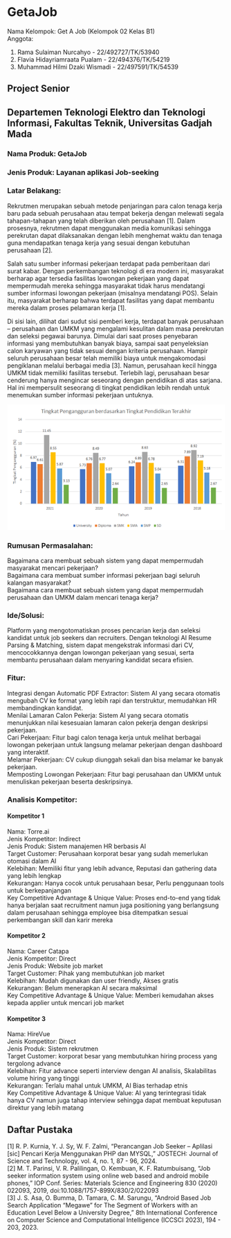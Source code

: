 # GetaJob

Nama Kelompok: Get A Job (Kelompok 02 Kelas B1)  
Anggota:

1. Rama Sulaiman Nurcahyo - 22/492727/TK/53940
2. Flavia Hidayriamraata Pualam - 22/494376/TK/54219
3. Muhammad Hilmi Dzaki Wismadi - 22/497591/TK/54539

## Project Senior

## Departemen Teknologi Elektro dan Teknologi Informasi, Fakultas Teknik, Universitas Gadjah Mada

### Nama Produk: GetaJob

### Jenis Produk: Layanan aplikasi Job-seeking

### Latar Belakang:

Rekrutmen merupakan sebuah metode penjaringan para calon tenaga kerja baru pada sebuah perusahaan atau tempat bekerja dengan melewati segala tahapan-tahapan yang telah diberikan oleh perusahaan [1]. Dalam prosesnya, rekrutmen dapat menggunakan media komunikasi sehingga perekrutan dapat dilaksanakan dengan lebih menghemat waktu dan tenaga guna mendapatkan tenaga kerja yang sesuai dengan kebutuhan perusahaan [2].

Salah satu sumber informasi pekerjaan terdapat pada pemberitaan dari surat kabar. Dengan perkembangan teknologi di era modern ini, masyarakat berharap agar tersedia fasilitas lowongan pekerjaan yang dapat mempermudah mereka sehingga masyarakat tidak harus mendatangi sumber informasi lowongan pekerjaan (misalnya mendatangi POS). Selain itu, masyarakat berharap bahwa terdapat fasilitas yang dapat membantu mereka dalam proses pelamaran kerja [1].

Di sisi lain, dilihat dari sudut sisi pemberi kerja, terdapat banyak perusahaan – perusahaan dan UMKM yang mengalami kesulitan dalam masa perekrutan dan seleksi pegawai barunya. Dimulai dari saat proses penyebaran informasi yang membutuhkan banyak biaya, sampai saat penyeleksian calon karyawan yang tidak sesuai dengan kriteria perusahaan.
Hampir seluruh perusahaan besar telah memiliki biaya untuk mengakomodasi pengiklanan melalui berbagai media [3]. Namun, perusahaan kecil hingga UMKM tidak memiliki fasilitas tersebut. Terlebih lagi, perusahaan besar cenderung hanya mengincar seseorang dengan pendidikan di atas sarjana. Hal ini mempersulit seseorang di tingkat pendidikan lebih rendah untuk menemukan sumber informasi pekerjaan untuknya.

![Alt text](../static/ProblemGraph.png)

### Rumusan Permasalahan:

Bagaimana cara membuat sebuah sistem yang dapat mempermudah masyarakat mencari pekerjaan?  
Bagaimana cara membuat sumber informasi pekerjaan bagi seluruh kalangan masyarakat?  
Bagaimana cara membuat sebuah sistem yang dapat mempermudah perusahaan dan UMKM dalam mencari tenaga kerja?

### Ide/Solusi:

Platform yang mengotomatiskan proses pencarian kerja dan seleksi kandidat untuk job seekers dan recruiters. Dengan teknologi AI Resume Parsing & Matching, sistem dapat mengekstrak informasi dari CV, mencocokkannya dengan lowongan pekerjaan yang sesuai, serta membantu perusahaan dalam menyaring kandidat secara efisien.

### Fitur:

Integrasi dengan Automatic PDF Extractor: Sistem AI yang secara otomatis mengubah CV ke format yang lebih rapi dan terstruktur, memudahkan HR membandingkan kandidat.  
Menilai Lamaran Calon Pekerja: Sistem AI yang secara otomatis menunjukkan nilai kesesuaian lamaran calon pekerja dengan deskripsi pekerjaan.  
Cari Pekerjaan: Fitur bagi calon tenaga kerja untuk melihat berbagai lowongan pekerjaan untuk langsung melamar pekerjaan dengan dashboard yang interaktif.  
Melamar Pekerjaan: CV cukup diunggah sekali dan bisa melamar ke banyak pekerjaan.  
Memposting Lowongan Pekerjaan: Fitur bagi perusahaan dan UMKM untuk menuliskan pekerjaan beserta deskripsinya.

### Analisis Kompetitor:

#### Kompetitor 1

Nama: Torre.ai  
Jenis Kompetitor: Indirect  
Jenis Produk: Sistem manajemen HR berbasis AI  
Target Customer: Perusahaan korporat besar yang sudah memerlukan otomasi dalam AI  
Kelebihan: Memiliki fitur yang lebih advance, Reputasi dan gathering data yang lebih lengkap  
Kekurangan: Hanya cocok untuk perusahaan besar, Perlu penggunaan tools untuk berkepanjangan  
Key Competitive Advantage & Unique Value: Proses end-to-end yang tidak hanya berjalan saat recruitment namun juga positioning yang berlangsung dalam perusahaan sehingga employee bisa ditempatkan sesuai perkembangan skill dan karir mereka

#### Kompetitor 2

Nama: Career Catapa  
Jenis Kompetitor: Direct  
Jenis Produk: Website job market  
Target Customer: Pihak yang membutuhkan job market  
Kelebihan: Mudah digunakan dan user friendly, Akses gratis  
Kekurangan: Belum menerapkan AI secara maksimal  
Key Competitive Advantage & Unique Value: Memberi kemudahan akses kepada applier untuk mencari job market

#### Kompetitor 3

Nama: HireVue  
Jenis Kompetitor: Direct  
Jenis Produk: Sistem rekrutmen  
Target Customer: korporat besar yang membutuhkan hiring process yang tergolong advance  
Kelebihan: Fitur advance seperti interview dengan AI analisis, Skalabilitas volume hiring yang tinggi  
Kekurangan: Terlalu mahal untuk UMKM, AI Bias terhadap etnis  
Key Competitive Advantage & Unique Value: AI yang terintegrasi tidak hanya CV namun juga tahap interview sehingga dapat membuat keputusan direktur yang lebih matang

## Daftar Pustaka

[1] R. P. Kurnia, Y. J. Sy, W. F. Zalmi, “Perancangan Job Seeker – Aplilasi [sic] Pencari Kerja Menggunakan PHP dan MYSQL,” JOSTECH: Journal of Science and Technology, vol. 4, no. 1, 87 - 96, 2024.  
[2] M. T. Parinsi, V. R. Palilingan, O. Kembuan, K. F. Ratumbuisang, “Job seeker information system using online web based and android mobile phones,” IOP Conf. Series: Materials Science and Engineering 830 (2020) 022093, 2019, doi:10.1088/1757-899X/830/2/022093  
[3] J. S. Asa, O. Bumma, D. Tamara, C. M. Sarungu, “Android Based Job Search Application “Megawe” for The Segment of Workers with an Education Level Below a University Degree,” 8th International Conference on Computer Science and Computational Intelligence (ICCSCI 2023), 194 - 203, 2023.
